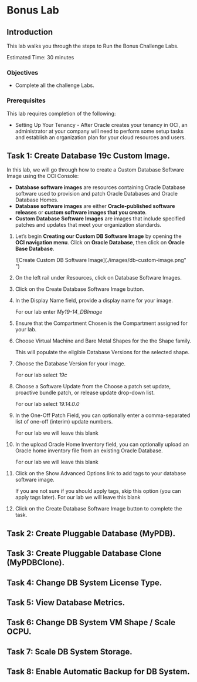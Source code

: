 # Bonus Lab


## Introduction

This lab walks you through the steps to Run the Bonus Challenge Labs.

Estimated Time: 30 minutes




### Objectives

-   Complete all the challenge Labs.

### Prerequisites

This lab requires completion of the following:

* Setting Up Your Tenancy - After Oracle creates your tenancy in OCI, an administrator at your company will need to perform some setup tasks and establish an organization plan for your cloud resources and users.




## Task 1: Create Database 19c Custom Image.

In this lab, we will go through how to create a Custom Database Software Image using the OCI Console:
 
  * **Database software images** are resources containing Oracle Database software used to provision and patch Oracle Databases and Oracle Database Homes.
  * **Database software images** are either **Oracle-published software releases** or **custom software images that you create**.
  * **Custom Database Software Images** are images that include specified patches and updates that meet your organization standards.

1. Let’s begin **Creating our Custom DB Software Image** by opening the **OCI navigation menu**. Click on **Oracle Database**, then click on **Oracle Base Database**.

    ![Create Custom DB Software Image](./images/db-custom-image.png" ")

2. On the left rail under Resources, click on Database Software Images.

3. Click on the Create Database Software Image button.

4. In the Display Name field, provide a display name for your image.

    For our lab enter *My19-14_DBImage*

5. Ensure that the Compartment Chosen is the Compartment assigned for your lab.

6. Choose Virtual Machine and Bare Metal Shapes for the the Shape family.

    This will populate the eligible Database Versions for the selected shape.

7. Choose the Database Version for your image.

    For our lab select *19c*

8. Choose a Software Update from the Choose a patch set update, proactive bundle patch, or release update drop-down list.

    For our lab select *19.14.0.0*

9. In the One-Off Patch Field, you can optionally enter a comma-separated list of one-off (interim) update numbers.

    For our lab we will leave this blank

10. In the upload Oracle Home Inventory field, you can optionally upload an Oracle home inventory file from an existing Oracle Database.

    For our lab we will leave this blank

11. Click on the Show Advanced Options link to add tags to your database software image.

    If you are not sure if you should apply tags, skip this option (you can apply tags later).
    For our lab we will leave this blank

12. Click on the Create Database Software Image button to complete the task.

## Task 2: Create Pluggable Database (MyPDB).
## Task 3: Create Pluggable Database Clone (MyPDBClone).
## Task 4: Change DB System License Type.
## Task 5: View Database Metrics.
## Task 6: Change DB System VM Shape / Scale OCPU.
## Task 7: Scale DB System Storage.
## Task 8: Enable Automatic Backup for DB System.
